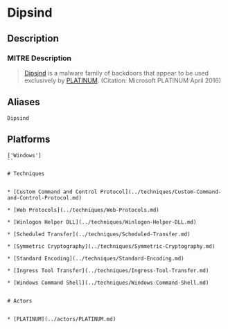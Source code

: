 
# Dipsind

## Description

### MITRE Description

> [Dipsind](https://attack.mitre.org/software/S0200) is a malware family of backdoors that appear to be used exclusively by [PLATINUM](https://attack.mitre.org/groups/G0068). (Citation: Microsoft PLATINUM April 2016)

## Aliases

```
Dipsind
```

## Platforms

```
['Windows']
``

# Techniques


* [Custom Command and Control Protocol](../techniques/Custom-Command-and-Control-Protocol.md)

* [Web Protocols](../techniques/Web-Protocols.md)
    
* [Winlogon Helper DLL](../techniques/Winlogon-Helper-DLL.md)
    
* [Scheduled Transfer](../techniques/Scheduled-Transfer.md)
    
* [Symmetric Cryptography](../techniques/Symmetric-Cryptography.md)
    
* [Standard Encoding](../techniques/Standard-Encoding.md)
    
* [Ingress Tool Transfer](../techniques/Ingress-Tool-Transfer.md)
    
* [Windows Command Shell](../techniques/Windows-Command-Shell.md)
    

# Actors


* [PLATINUM](../actors/PLATINUM.md)

